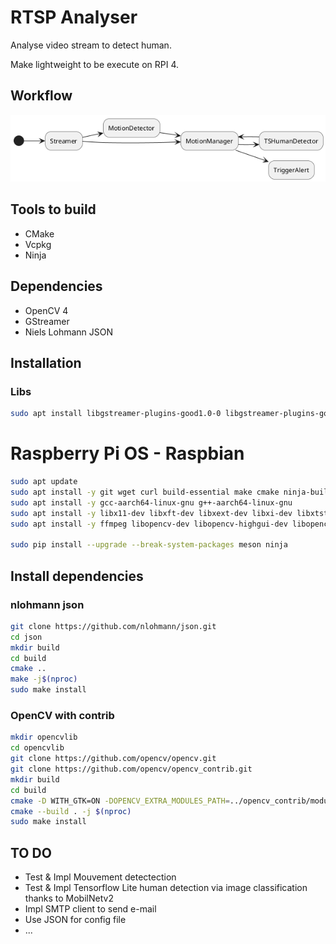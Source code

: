 # RTSP Analyser

Analyse video stream to detect human.

Make lightweight to be execute on RPI 4.

## Workflow

![Workflow](./doc/uml/out/workflow.png)

## Tools to build

- CMake
- Vcpkg
- Ninja

## Dependencies

- OpenCV 4
- GStreamer
- Niels Lohmann JSON

## Installation

### Libs

```bash
sudo apt install libgstreamer-plugins-good1.0-0 libgstreamer-plugins-good1.0-dev gstreamer1.0-plugins-good libgstreamer1.0-0 gstreamer1.0-plugins-base gstreamer1.0-plugins-bad gstreamer1.0-plugins-ugly gstreamer1.0-libav gstreamer1.0-doc gstreamer1.0-tools gstreamer1.0-x gstreamer1.0-alsa gstreamer1.0-gl gstreamer1.0-gtk3 gstreamer1.0-qt5 gstreamer1.0-pulseaudio libgstrtspserver-1.0-dev gstreamer1.0-rtsp libgstreamer1.0-dev libgstreamer-plugins-base1.0-dev libgstreamer-plugins-bad1.0-dev


```

# Raspberry Pi OS - Raspbian

```bash
sudo apt update
sudo apt install -y git wget curl build-essential make cmake ninja-build pkg-config autoconf automake libtool bison meson
sudo apt install -y gcc-aarch64-linux-gnu g++-aarch64-linux-gnu
sudo apt install -y libx11-dev libxft-dev libxext-dev libxi-dev libxtst-dev libxrandr-dev nasm gcc-11 libgles2-mesa-dev libdbus-1-dev:arm64 libsystemd-dev libglib2.0-dev libatspi2.0-dev libgtk2.0-dev
sudo apt install -y ffmpeg libopencv-dev libopencv-highgui-dev libopencv-objdetect-dev opencv-data

sudo pip install --upgrade --break-system-packages meson ninja
```

## Install dependencies

### nlohmann json

```bash
git clone https://github.com/nlohmann/json.git
cd json
mkdir build
cd build
cmake ..
make -j$(nproc)
sudo make install
```

### OpenCV with contrib

```bash
mkdir opencvlib
cd opencvlib
git clone https://github.com/opencv/opencv.git
git clone https://github.com/opencv/opencv_contrib.git
mkdir build
cd build
cmake -D WITH_GTK=ON -DOPENCV_EXTRA_MODULES_PATH=../opencv_contrib/modules ../opencv
cmake --build . -j $(nproc)
sudo make install
```

## TO DO

- Test & Impl Mouvement detectection
- Test & Impl Tensorflow Lite human detection via image classification thanks to MobilNetv2
- Impl SMTP client to send e-mail
- Use JSON for config file
- ...
